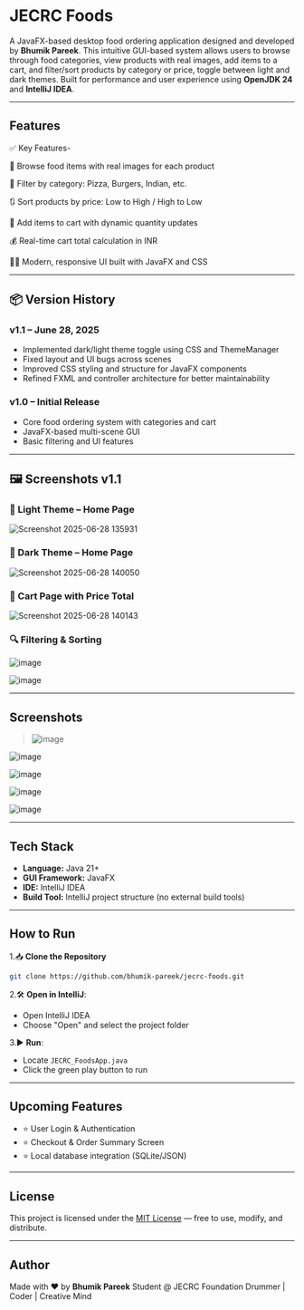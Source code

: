 # JECRC Foods

A JavaFX-based desktop food ordering application designed and developed by **Bhumik Pareek**.
This intuitive GUI-based system allows users to browse through food categories, view products with real images, add items to a cart, and filter/sort products by category or price, toggle between light and dark themes.
Built for performance and user experience using **OpenJDK 24** and **IntelliJ IDEA**.

---

## Features

✅ Key Features- 

🍱 Browse food items with real images for each product

🧩 Filter by category: Pizza, Burgers, Indian, etc.

🔃 Sort products by price: Low to High / High to Low

🛒 Add items to cart with dynamic quantity updates

💰 Real-time cart total calculation in INR

🧑‍🎨 Modern, responsive UI built with JavaFX and CSS

---

## 📦 Version History

### v1.1 – June 28, 2025
- Implemented dark/light theme toggle using CSS and ThemeManager
- Fixed layout and UI bugs across scenes
- Improved CSS styling and structure for JavaFX components
- Refined FXML and controller architecture for better maintainability

### v1.0 – Initial Release
- Core food ordering system with categories and cart
- JavaFX-based multi-scene GUI
- Basic filtering and UI features

---
## 🖼️ Screenshots v1.1

### 🔆 Light Theme – Home Page
  ![Screenshot 2025-06-28 135931](https://github.com/user-attachments/assets/0670aff4-2dbd-433f-beed-334a34b64b01) 


### 🌙 Dark Theme – Home Page
  ![Screenshot 2025-06-28 140050](https://github.com/user-attachments/assets/d91bc442-11e9-436a-84f0-9474f3667d75) 

### 🛒 Cart Page with Price Total
  ![Screenshot 2025-06-28 140143](https://github.com/user-attachments/assets/baeae187-86de-4e95-a545-567735407419) 

### 🔍 Filtering & Sorting
  ![image](https://github.com/user-attachments/assets/af2a92cf-6e29-4c24-98aa-453d976c0ee4) 

  ![image](https://github.com/user-attachments/assets/a364c861-1be8-4fe8-b968-918860798ebb) 

---

## Screenshots

>![image](https://github.com/user-attachments/assets/779a44d5-af51-48ad-be35-ecace6156579)
>
>
![image](https://github.com/user-attachments/assets/cbe89e31-4c21-4b67-b7e0-d0968f10d564)
>
>
![image](https://github.com/user-attachments/assets/1b22ea37-683f-4a39-9f99-34c14cc46865)


![image](https://github.com/user-attachments/assets/832c0e30-d8fb-4d7d-8449-16743b867d0b)


![image](https://github.com/user-attachments/assets/85fb7fbd-9628-4d28-9ac9-6bbb228b0acb)


---

## Tech Stack

* **Language:** Java 21+
* **GUI Framework:** JavaFX
* **IDE:** IntelliJ IDEA
* **Build Tool:** IntelliJ project structure (no external build tools)

---

## How to Run

1.📥 **Clone the Repository**

```bash
git clone https://github.com/bhumik-pareek/jecrc-foods.git

```

2.🛠️ **Open in IntelliJ**:

* Open IntelliJ IDEA
* Choose "Open" and select the project folder

3.▶️ **Run**:

* Locate `JECRC_FoodsApp.java`
* Click the green play button to run

---

## Upcoming Features

* ⭐ User Login & Authentication
* ⭐ Checkout & Order Summary Screen
* ⭐ Local database integration (SQLite/JSON)

---

## License

This project is licensed under the [MIT License](LICENSE) — free to use, modify, and distribute.

---

## Author

Made with ❤️ by **Bhumik Pareek**
Student @ JECRC Foundation
Drummer | Coder | Creative Mind
